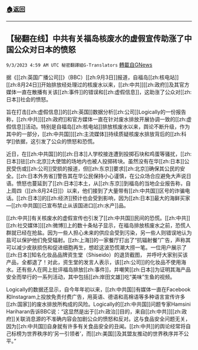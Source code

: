 ###  [:house:返回](README.md)
---


## 【秘翻在线】中共有关福岛核废水的虚假宣传助涨了中国公众对日本的愤怒
`9/3/2023 4:59 AM UTC 秘密翻譯組G-Translators` [轉載自GNews](https://gnews.org/articles/1637621)

         

据《[[zh:英国广播公司]]》（BBC）[[zh:9月3日]]报道，自福岛[[zh:核电站]][[zh:8月24日]]开始排放经处理过的核废水以来，[[zh:中共]][[zh:政府]]及其官方媒体一直在散播有关该[[zh:事件]]的错误和[[zh:虚假信息]]，这助涨了公众对[[zh:日本]]社会的愤怒。

旨在打击[[zh:虚假信息]]的[[zh:英国]]数据分析[[zh:公司]]Logically的一份报告称，[[zh:中共]][[zh:政府]]和官方媒体一直在针对废水排放开展协调一致的[[zh:虚假信息]]活动。特别是自福岛[[zh:核电站]]排放核废水以来，舆论不断升级，作为其中的一部分，[[zh:中共国]][[zh:主流媒体]]持续质疑核废水排放背后的[[zh:科学]]依据，这引发了公众的愤怒和恐慌。

近日，在[[zh:中共国]]的[[zh:日本]]人学校接连遭到投掷石块和鸡蛋等骚扰，[[zh:日本]]驻[[zh:北京]]大使馆的场地内也被人投掷砖块。虽然没有在华[[zh:日本]]公民受伤或[[zh:公司]]受损的报道，但[[zh:东京]]要求[[zh:北京]]确保其公民的安全。[[zh:日本外务省]]警告其在华公民保持小心谨慎，在公众场合应避免大声说日语。愤怒也蔓延到了[[zh:日本]]本土，从[[zh:东京]]到福岛的当地企业报告称，自上周四（[[zh:8月24日]]）以来，他们接到了大量带有[[zh:中共国]]区号的诈骗电话。[[zh:日本]]的[[zh:经济]]预计也会受到影响，因为[[zh:日本]]最大的海鲜买家—[[zh:中共国]]已宣布禁止从该国进口[[zh:水产]]品。

[[zh:中共]]有关核废水的虚假宣传也引发了[[zh:中共国]]民间的恐慌。[[zh:中共]][[zh:社交媒体]][[zh:微博]]上的数十条帖子显示，在福岛排放核废水之前，恐慌人群就已经在抢盐。因为一些人担心未来的供应会受到污染，另一些人则错误地认为盐可以保护他们免受辐射。[[zh:上海]]的一家餐厅打出了“抗辐射餐”广告，声称其可以减少皮肤损伤和促进细胞再生，想趁这波恐慌潮大捞一笔。一位用户展示了[[zh:日本]]知名化妆品品牌资生堂（Shiseido）的退货截图， 并呼吁大家别买该产品，全都退了！对此，资生堂的发言人表示，该[[zh:公司]]的化妆品不使用海水。还有些人在网上批评福岛排放[[zh:事件]]，并嘲笑[[zh:日本]]为证明其海产品安全而举行的一系列活动，其中包括[[zh:岸田文雄]]吃“美味”生鱼的视频。

Logically的数据还显示，自今年年初以来，[[zh:中共国]]有媒体一直在Facebook和Instagram上投放免责付费广告，用英语、德语和高棉语等多种语言宣传许多[[zh:国家]]的废水排放所构成的风险。Logically的[[zh:中共国]]问题专家Hamsini Hariharan告诉BBC说：“这显然是出于[[zh:政治]]目的，来自[[zh:中共]][[zh:政府]]关联消息源的不准确内容会加剧公众的愤怒和反对。这与食品安全问题无关，因为[[zh:中共国]]自身就有许多有关食品安全的丑闻。[[zh:中共]]的舆论经常将自己标榜为世界秩序的‘另一引领者’，而[[zh:美国]]及其盟友推动的世界秩序并不公平。”

